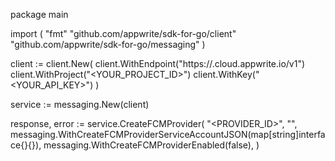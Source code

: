 package main

import (
    "fmt"
    "github.com/appwrite/sdk-for-go/client"
    "github.com/appwrite/sdk-for-go/messaging"
)

client := client.New(
    client.WithEndpoint("https://<REGION>.cloud.appwrite.io/v1")
    client.WithProject("<YOUR_PROJECT_ID>")
    client.WithKey("<YOUR_API_KEY>")
)

service := messaging.New(client)

response, error := service.CreateFCMProvider(
    "<PROVIDER_ID>",
    "<NAME>",
    messaging.WithCreateFCMProviderServiceAccountJSON(map[string]interface{}{}),
    messaging.WithCreateFCMProviderEnabled(false),
)
